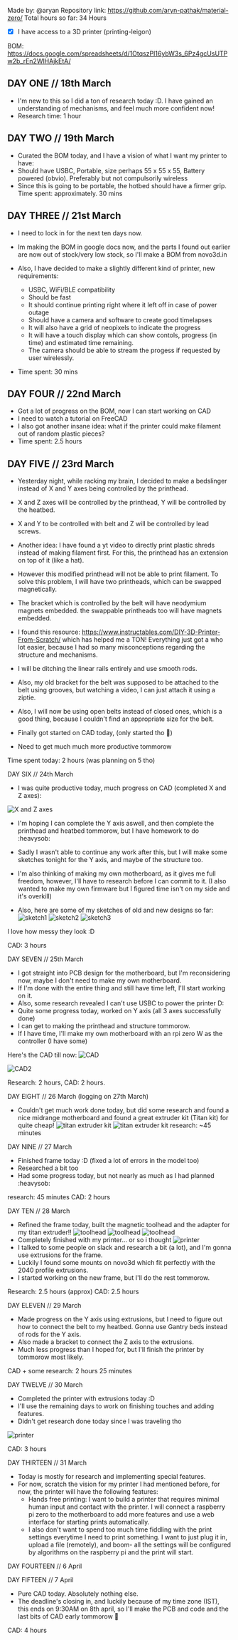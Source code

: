 Made by: @aryan
Repository link: https://github.com/aryn-pathak/material-zero/
Total hours so far: 34 Hours

- [x] I have access to a 3D printer (printing-leigon)

BOM: https://docs.google.com/spreadsheets/d/1OtqszPI16ybW3s_6Pz4gcUsUTPw2b_rEn2WlHAjkEtA/

## DAY ONE // 18th March
- I'm new to this so I did a ton of research today :D. I have gained an understanding of mechanisms, and feel much more confident now!
- Research time: 1 hour

## DAY TWO // 19th March
- Curated the BOM today, and I have a vision of what I want my printer to have:
- Should have USBC, Portable, size perhaps 55 x 55 x 55, Battery powered (obvio). Preferably but not compulsorily wireless
- Since this is going to be portable, the hotbed should have a firmer grip.
Time spent: approximately. 30 mins

## DAY THREE // 21st March
- I need to lock in for the next ten days now.
- Im making the BOM in google docs now, and the parts I found out earlier are now out of stock/very low stock, so I'll make a BOM from novo3d.in
- Also, I have decided to make a slightly different kind of printer, new requirements:
    - USBC, WiFi/BLE compatibility
    - Should be fast
    - It should continue printing right where it left off in case of power outage
    - Should have a camera and software to create good timelapses
    - It will also have a grid of neopixels to indicate the progress
    - It will have a touch display which can show contols, progress (in time) and estimated time remaining.
    - The camera should be able to stream the progess if requested by user wirelessly.
 
- Time spent: 30 mins

## DAY FOUR // 22nd March
- Got a lot of progress on the BOM, now I can start working on CAD
- I need to watch a tutorial on FreeCAD
- I also got another insane idea: what if the printer could make filament out of random plastic pieces?
- Time spent: 2.5 hours

## DAY FIVE // 23rd March 
- Yesterday night, while racking my brain, I decided to make a bedslinger instead of X and Y axes being controlled by the printhead.
- X and Z axes will be controlled by the printhead, Y will be controlled by the heatbed. 
- X and Y to be controlled with belt and Z will be controlled by lead screws.
- Another idea: I have found a yt video to directly print plastic shreds instead of making filament first. For this, the printhead has an extension on top of it (like a hat).
- However this modified printhead will not be able to print filament. To solve this problem, I will have two printheads, which can be swapped magnetically.
- The bracket which is controlled by the belt will have neodymium magnets embedded. the swappable printheads too will have magnets embedded.

- I found this resource: https://www.instructables.com/DIY-3D-Printer-From-Scratch/ which has helped me a TON! Everything just got a who lot easier, because I had so many misconceptions regarding the structure and mechanisms.
- I will be ditching the linear rails entirely and use smooth rods.
- Also, my old bracket for the belt was supposed to be attached to the belt using grooves, but watching a video, I can just attach it using a ziptie.
- Also, I will now be using open belts instead of closed ones, which is a good thing, because I couldn't find an appropriate size for the belt.

- Finally got started on CAD today, (only started tho 😬)
- Need to get much much more productive tommorow 

Time spent today: 2 hours (was planning on 5 tho)

DAY SIX // 24th March
- I was quite productive today, much progress on CAD (completed X and Z axes):

![X and Z axes](https://hc-cdn.hel1.your-objectstorage.com/s/v3/51154a908ddcd4e170b69a1fa0464eb5b0e29f78_img_0326.jpg)

- I'm hoping I can complete the Y axis aswell, and then complete the printhead and heatbed tommorow, but I have homework to do :heavysob:

- Sadly I wasn't able to continue any work after this, but I will make some sketches tonight for the Y axis, and maybe of the structure too.

- I'm also thinking of making my own motherboard, as it gives me full freedom, however, I'll have to research before I can commit to it. (I also wanted to make my own firmware but I figured time isn't on my side and it's overkill)

- Also, here are some of my sketches of old and new designs so far:
![sketch1](https://hc-cdn.hel1.your-objectstorage.com/s/v3/6f355e900b0061c73665333bd9642c0225e2e9a8_img_20250324_225829691_2.jpg)
![sketch2](https://hc-cdn.hel1.your-objectstorage.com/s/v3/4234bece10737d80410451c42806a35a03824194_img_20250324_225758611.jpg)
![sketch3](https://hc-cdn.hel1.your-objectstorage.com/s/v3/a2265cf7e93b79f979d287e90ee0cce002096f21_img_20250324_225712216_2.jpg)

I love how messy they look :D

CAD: 3 hours

DAY SEVEN // 25th March
- I got straight into PCB design for the motherboard, but I'm reconsidering now, maybe I don't need to make my own motherboard.
- If I'm done with the entire thing and still have time left, I'll start working on it.
- Also, some research revealed I can't use USBC to power the printer D:
- Quite some progress today, worked on Y axis (all 3 axes successfully done)
- I can get to making the printhead and structure tommorow.
- If I have time, I'll make my own motherboard with an rpi zero W as the controller (I have some)

Here's the CAD till now:
![CAD](https://hc-cdn.hel1.your-objectstorage.com/s/v3/916e223f7d019f3a60dcb6d4e93ef999c94f1ff4_img_0328.jpg)

![CAD2](https://hc-cdn.hel1.your-objectstorage.com/s/v3/525c021bc8332c72f5caf2e0854ef1367404aa72_img_0330.jpg)

Research: 2 hours, CAD: 2 hours.

DAY EIGHT // 26 March
(logging on 27th March)

- Couldn't get much work done today, but did some research and found a nice midrange motherboard and found a great extruder kit (Titan kit) for quite cheap!
![titan extruder kit](https://hc-cdn.hel1.your-objectstorage.com/s/v3/81b9cd3318ebc249dc070a838d3868e34c5ba1fb_img_0332.jpg)
![titan extruder kit](https://hc-cdn.hel1.your-objectstorage.com/s/v3/48ccb7ab9130cc862169591c919dbcd0a6203735_img_0331.jpg)
research: ~45 minutes

DAY NINE // 27 March

- Finished frame today :D (fixed a lot of errors in the model too)
- Researched a bit too
- Had some progress today, but not nearly as much as I had planned :heavysob:

research: 45 minutes 
CAD: 2 hours

DAY TEN // 28 March

- Refined the frame today, built the magnetic toolhead and the adapter for my titan extruder!!
![toolhead](https://hc-cdn.hel1.your-objectstorage.com/s/v3/b3690f2c58986f4b36e526681b818ef2d066cf56_img_0335.jpg)
![toolhead](https://hc-cdn.hel1.your-objectstorage.com/s/v3/bcf26836a9ae620402b81ec7d6a0e919937cf2bb_img_0334.jpg)
![toolhead](https://hc-cdn.hel1.your-objectstorage.com/s/v3/fb90b902f9c20059bca4af246f1f7d97c6171a42_img_0333.jpg)
- Completely finished with my printer... or so i thought 
![printer](https://hc-cdn.hel1.your-objectstorage.com/s/v3/a559a3c203438644a7c983c075a69d37a633c0ba_img_0336.jpg)
- I talked to some people on slack and research a bit (a lot), and I'm gonna use extrusions for the frame.
- Luckily I found some mounts on novo3d which fit perfectly with the 2040 profile extrusions.
- I started working on the new frame, but I'll do the rest tommorow.

Research: 2.5 hours (approx)
CAD: 2.5 hours

DAY ELEVEN // 29 March
- Made progress on the Y axis using extrusions, but I need to figure out how to connect the belt to my heatbed. Gonna use Gantry beds instead of rods for the Y axis.
- Also made a bracket to connect the Z axis to the extrusions.
- Much less progress than I hoped for, but I'll finish the printer by tommorow most likely.

CAD + some research: 2 hours 25 minutes

DAY TWELVE // 30 March 
- Completed the printer with extrusions today :D
- I'll use the remaining days to work on finishing touches and adding features.
- Didn't get research done today since I was traveling tho

![printer](https://hc-cdn.hel1.your-objectstorage.com/s/v3/1bd5ba2f538b27c5319706f278c6a651c9f859e8_img_0342.jpg)

CAD: 3 hours 

DAY THIRTEEN // 31 March
- Today is mostly for research and implementing special features.
- For now, scratch the vision for my printer I had mentioned before, for now, the printer will have the following features:
    - Hands free printing: I want to build a printer that requires minimal human input and contact with the printer. I will connect a raspberry pi zero to the motherboard to add more features and use a web interface for starting prints automatically.
    - I also don't want to spend too much time fiddling with the print settings everytime I need to print something. I want to just plug it in, upload a file (remotely), and boom- all the settings will be configured by algorithms on the raspberry pi and the print will start.

DAY FOURTEEN // 6 April

DAY FIFTEEN // 7 April
- Pure CAD today. Absolutely nothing else.
- The deadline's closing in, and luckily because of my time zone (IST), this ends on 9:30AM on 8th april, so I'll make the PCB and code and the last bits of CAD early tommorow 🤞

CAD: 4 hours